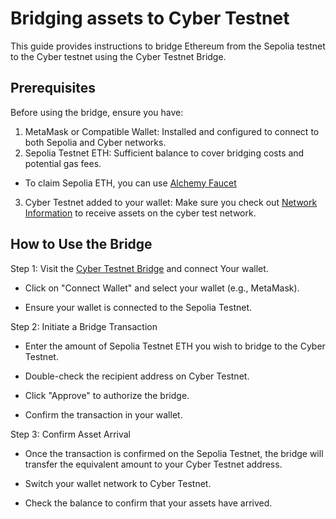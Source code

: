 # Bridging assets to Cyber Testnet

This guide provides instructions to bridge Ethereum from the Sepolia testnet to the Cyber testnet using the Cyber Testnet Bridge. 

## Prerequisites
Before using the bridge, ensure you have:

1. MetaMask or Compatible Wallet: Installed and configured to connect to both Sepolia and Cyber networks.
2. Sepolia Testnet ETH: Sufficient balance to cover bridging costs and potential gas fees.
- To claim Sepolia ETH, you can use [Alchemy Faucet](https://www.alchemy.com/faucets/ethereum-sepolia)
3. Cyber Testnet added to your wallet: Make sure you check out [Network Information](https://docs.cyber.co/build-on-cyber/network-info-testnet) to receive assets on the cyber test network.

## How to Use the Bridge
Step 1: Visit the [Cyber Testnet Bridge](https://cyber-testnet-bridge.alt.technology/deposit) and connect Your wallet.

- Click on "Connect Wallet" and select your wallet (e.g., MetaMask).

- Ensure your wallet is connected to the Sepolia Testnet.

Step 2: Initiate a Bridge Transaction

- Enter the amount of Sepolia Testnet ETH you wish to bridge to the Cyber Testnet.

- Double-check the recipient address on Cyber Testnet.

- Click "Approve" to authorize the bridge.

- Confirm the transaction in your wallet.

Step 3: Confirm Asset Arrival

- Once the transaction is confirmed on the Sepolia Testnet, the bridge will transfer the equivalent amount to your Cyber Testnet address.

- Switch your wallet network to Cyber Testnet.

- Check the balance to confirm that your assets have arrived.               
